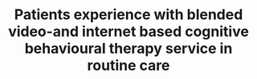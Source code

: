 --- 
abstract: '' 
authors: 
 - A Etzelmueller
 -  A Radkovsky
 -  W Hannig
 -  M Berking
 -  admin
doi: '' 
featured: false 
publication: '*Internet interventions*, 133' 
publication_short: '' 
publishDate: '2018-01-01' 
title: 'Patients experience with blended video-and internet based cognitive behavioural therapy service in routine care' 
url_code: '' 
url_dataset: '' 
url_pdf: '' 
url_poster: '' 
url_project: '' 
url_slides: '' 
url_source: '' 
url_video: '' 
---